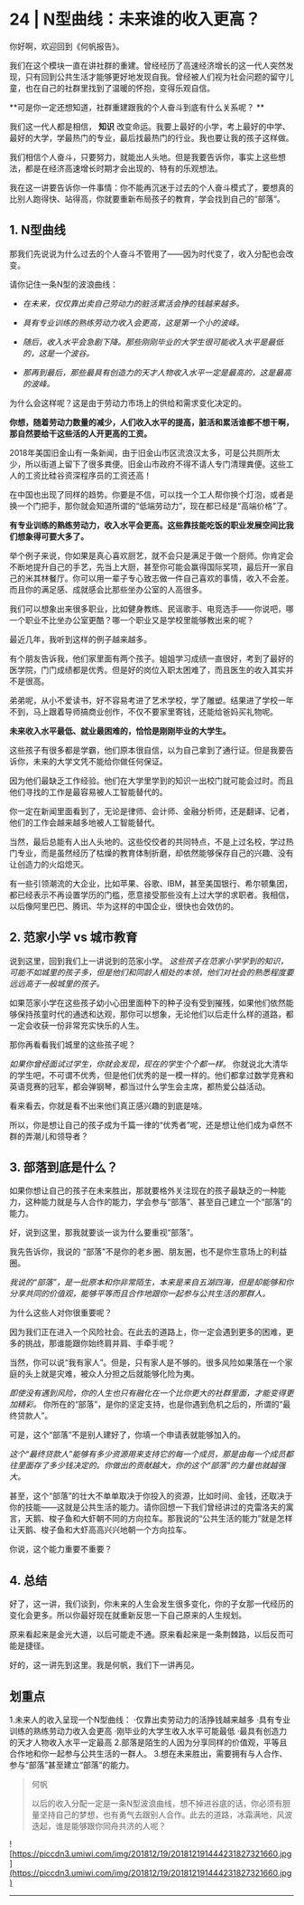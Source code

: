 # 24 | N型曲线：未来谁的收入更高？

你好啊，欢迎回到《何帆报告》。

我们在这个模块一直在讲社群的重建。曾经经历了高速经济增长的这一代人突然发现，只有回到公共生活才能够更好地发现自我。曾经被人们视为社会问题的留守儿童，也在自己的社群里找到了温暖的怀抱，变得乐观自信。

 **可是你一定还想知道，社群重建跟我的个人奋斗到底有什么关系呢？ **

我们这一代人都是相信， **知识** 改变命运。我要上最好的小学，考上最好的中学、最好的大学，学最热门的专业，最后找最热门的行业。我也要让我的孩子这样做。

我们相信个人奋斗，只要努力，就能出人头地。但是我要告诉你，事实上这些想法，都是在经济高速增长时期才会出现的、特有的乐观想法。

我在这一讲要告诉你一件事情：你不能再沉迷于过去的个人奋斗模式了，要想真的比别人跑得快、站得高，你就要重新布局孩子的教育，学会找到自己的“部落”。

## 1. N型曲线

那我们先说说为什么过去的个人奋斗不管用了——因为时代变了，收入分配也会改变。

请你记住一条N型的波浪曲线：

* *在未来，仅仅靠出卖自己劳动力的脏活累活会挣的钱越来越多。* 

* *具有专业训练的熟练劳动力收入会更高，这是第一个小的波峰。* 

* *随后，收入水平会急剧下降。那些刚刚毕业的大学生很可能收入水平是最低的，这是一个波谷。* 

* *那再到最后，那些最具有创造力的天才人物收入水平一定是最高的，这是最高的波峰。* 

为什么会这样呢？这是由于劳动力市场上的供给和需求变化决定的。

 **你想，随着劳动力数量的减少，人们收入水平的提高，脏活和累活谁都不想干啊，那自然要给干这些活的人开更高的工资。**

2018年美国旧金山有一条新闻，由于旧金山市区流浪汉太多，可是公共厕所太少，所以街道上留下了很多粪便。旧金山市政府不得不请人专门清理粪便。这些工人的工资比硅谷资深程序员的工资还高！

在中国也出现了同样的趋势。你要是不信，可以找一个工人帮你换个灯泡，或者是换一个门把手，那你就会知道所谓的“低端劳动力”，现在都已经是“高端价格”了。

 **有专业训练的熟练劳动力，收入水平会更高。这些靠技能吃饭的职业发展空间比我们想象得可要大多了。**

举个例子来说，你如果是真心喜欢厨艺，就不会只是满足于做一个厨师。你肯定会不断地提升自己的手艺，先当上大厨，甚至你可能会赢得国际奖项，最后开一家自己的米其林餐厅。你可以用一辈子专心致志做一件自己喜欢的事情，收入不会差。而且你的满足感、成就感会比那些坐办公室的人高很多。

我们可以想象出来很多职业，比如健身教练、民谣歌手、电竞选手——你说吧，哪一个职业不比坐办公室更酷？哪一个职业又是学校里能够教出来的呢？

最近几年，我听到这样的例子越来越多。

有个朋友告诉我，他们家里面有两个孩子。姐姐学习成绩一直很好，考到了最好的医学院，门门成绩都是优秀。但是好的岗位入职太困难了，而且医生的收入其实并不是很高。

弟弟呢，从小不爱读书，好不容易考进了艺术学校，学了雕塑。结果进了学校一年不到，马上跟着导师搞商业创作，不仅不要家里寄钱，还能给爸妈买礼物呢。

 **未来收入水平最低、就业最困难的，恰恰是刚刚毕业的大学生。**

这些孩子有很多都是学霸，他们原本很自信，以为自己拿到了通行证。但是我要告诉你，未来的大学文凭不能给你做任何保证。

因为他们最缺乏工作经验。他们在大学里学到的知识一出校门就可能会过时。而且他们寻找的工作是最容易被人工智能替代的。

你一定在新闻里面看到了，无论是律师、会计师、金融分析师，还是翻译、记者，他们的工作会越来越多地被人工智能替代。

当然，最后总能有人出人头地的。这些佼佼者的共同特点，不是上过名校，学过热门专业，而是虽然经历了枯燥的教育体制折磨，却依然能够保存自己的兴趣、没有让创造力的火焰熄灭。

有一些引领潮流的大企业，比如苹果、谷歌、IBM，甚至美国银行、希尔顿集团，都已经表示不再设置学历的门槛，愿意接受那些没有上过大学的求职者。我相信，以后像阿里巴巴、腾讯、华为这样的中国企业，很快也会效仿的。

## 2. 范家小学 vs 城市教育

说到这里，回到我们上一讲说到的范家小学。 *这些孩子在范家小学学到的知识，可能不如城里的孩子多，但是他们和同龄人相处的本领，他们对社会的熟悉程度要远远高于一般城里的孩子。*

如果范家小学在这些孩子幼小心田里面种下的种子没有受到摧残，如果他们依然能够保持孩童时代的通透和达观，那你可以想象，无论他们以后走什么样的道路，都一定会收获一份非常充实快乐的人生。

那你再看看我们城里的这些孩子呢？

 *如果你曾经面试过学生，你就会发现，现在的学生个个都一样。* 你就说北大清华的学生吧，不可谓不优秀，但是他们优秀的是一模一样的。他们都拿过数学竞赛和英语竞赛的冠军，都会弹钢琴，都当过什么学生会主席，都热爱公益活动。

看来看去，你就是看不出来他们真正感兴趣的到底是啥。

所以，你是想让自己的孩子成为千篇一律的“优秀者”呢，还是想让他们成为卓然不群的弄潮儿和领导者？

## 3. 部落到底是什么？

如果你想让自己的孩子在未来胜出，那就要格外关注现在的孩子最缺乏的一种能力，这种能力就是与人合作的能力，学会参与“部落”、甚至自己建立一个“部落”的能力。

好，说到这里，那我就要谈一谈为什么要重视“部落”。

我先告诉你，我说的 “部落”不是你的老乡圈、朋友圈，也不是你生意场上的利益圈。

 *我说的“部落”，是一批原本和你非常陌生，本来是来自五湖四海，但是却能够和你分享共同的价值观，能够平等而且合作地跟你一起参与公共生活的那群人。*

为什么这些人对你很重要呢？

因为我们正在进入一个风险社会。在此去的道路上，你一定会遇到更多的困难，更多的挑战，那谁能跟你始终肩并肩、手牵手呢？

当然，你可以说“我有家人”。但是，只有家人是不够的。很多风险如果落在一个家庭的头上就是灾难，被众人分担之后就能够化险为夷。

 *即使没有遇到风险，你的人生也只有融化在一个比你更大的社群里面，才能变得更加精彩。* 你所在的“部落”，是你的坚定支持，也是你遇到危机之后的，所谓的“最终贷款人”。

可是，这个“部落”不是别人建好了，你填一个申请表就能够加入的。

 *这个“最终贷款人”能够有多少资源用来支持它的每一个成员，那是由每一个成员都往里面存了多少钱决定的。你做出的贡献越大，你的这个“部落”的力量也就越强大。*

甚至，这个“部落”的壮大不单单取决于你投入的资源，比如时间、金钱，还取决于你的技能——这就是公共生活的能力。请你回想一下我们曾经讲过的克雷洛夫的寓言，天鹅、梭子鱼和大虾朝不同的方向拉车。那我说的“公共生活的能力”就是怎样让天鹅、梭子鱼和大虾高高兴兴地朝一个方向拉车。

你说，这个能力重要不重要？

## 4. 总结

好了，这一讲，我们谈到，你未来的人生会发生很多变化，你的子女那一代经历的变化会更多。所以你最好现在就重新反思一下自己原来的人生规划。

原来看起来是金光大道，以后可能走不通。原来看起来是一条荆棘路，以后反而可能是捷径。

好的，这一讲先到这里。我是何帆，我们下一讲再见。

## 划重点

1.未来人的收入呈现一个N型曲线：
·仅靠出卖劳动力的活挣钱越来越多
·具有专业训练的熟练劳动力收入会更高
·刚毕业的大学生收入水平可能最低
·最具有创造力的天才人物收入水平一定最高
2.部落是陌生的人因为分享同样的价值观，平等且合作地和你一起参与公共生活的一群人。
3.想在未来胜出，需要拥有与人合作、参与“部落”甚至建立“部落”的能力。
 

> 何帆
> 
> 以后的收入分配一定是一条N型波浪曲线，想不掉进谷底的话，你必须有胆量坚持自己的梦想，也有勇气去跟别人合作。此去的道路，冰霜满地，风波迭起，谁是能够跟你同舟共济的人呢？

![https://piccdn3.umiwi.com/img/201812/19/201812191444231827321660.jpg](https://piccdn3.umiwi.com/img/201812/19/201812191444231827321660.jpg)

---
